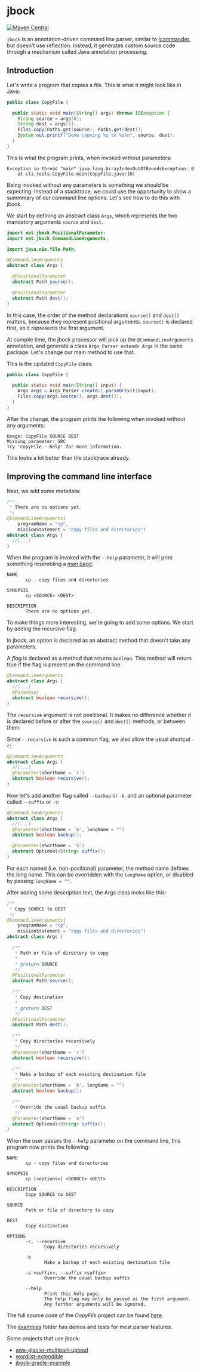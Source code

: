 # jbock

[![Maven Central](https://maven-badges.herokuapp.com/maven-central/com.github.h908714124/jbock/badge.svg)](https://maven-badges.herokuapp.com/maven-central/com.github.h908714124/jbock)

`jbock` is an annotation-driven command line parser, similar to [jcommander](http://jcommander.org/), but doesn't use reflection.
Instead, it generates custom source code through a mechanism called Java annotation processing.

## Introduction

Let's write a program that copies a file. This is what it might look like in Java:

````java
public class CopyFile {

  public static void main(String[] args) throws IOException {
    String source = args[0];
    String dest = args[1];
    Files.copy(Paths.get(source), Paths.get(dest));
    System.out.printf("Done copying %s to %s%n", source, dest);
  }
}
````

This is what the program prints, when invoked without parameters:

<pre><code>Exception in thread "main" java.lang.ArrayIndexOutOfBoundsException: 0
    at cli.tools.CopyFile.main(CopyFile.java:10)
</code></pre>

Being invoked without any parameters is something we should be expecting.
Instead of a stacktrace, we could use the opportunity to show
a summmary of our command line options. Let's see how to do this with jbock.

We start by defining an abstract class `Args`,
which represents the two mandatory arguments `source` and `dest`.

````java
import net.jbock.PositionalParameter;
import net.jbock.CommandLineArguments;

import java.nio.file.Path;

@CommandLineArguments
abstract class Args {

  @PositionalParameter
  abstract Path source();

  @PositionalParameter
  abstract Path dest();
}
````

In  this case, the order of the method declarations `source()` and `dest()` matters,
because they represent positional arguments.
`source()` is declared first, so it represents the first argument.

At compile time, the jbock processor will pick up the
`@CommandLineArguments` annotation, and generate a class
`Args_Parser extends Args` in the same package. Let's change
our main method to use that.

This is the updated `CopyFile` class:

````java
public class CopyFile {

  public static void main(String[] input) {
    Args args = Args_Parser.create().parseOrExit(input);
    Files.copy(args.source(), args.dest());
  }
}
````
After the change, the program prints
the following when invoked without any arguments:

<pre><code>Usage: CopyFile SOURCE DEST
Missing parameter: SRC
Try 'CopyFile --help' for more information.
</code></pre>

This looks a lot better than the stacktrace already.

## Improving the command line interface

Next, we add some metadata:

````java
/**
 * There are no options yet.
 */
@CommandLineArguments(
    programName = "cp",
    missionStatement = "copy files and directories")
abstract class Args {
  //[...]
}
````

When the program is invoked with the `--help` parameter,
it will print something resembling a [man page](https://linux.die.net/man/1/cp):

<pre><code>NAME
       cp - copy files and directories

SYNOPSIS
       cp &lt;SOURCE&gt; &lt;DEST&gt;

DESCRIPTION
       There are no options yet.
</code></pre>

To make things more interesting, we're going to add some options.
We start by adding the recursive flag.

In jbock, an option is declared as an abstract method that doesn't take any parameters.

A <em>flag</em> is declared as a method that returns `boolean`.
This method will return true if the flag is present on the command line.

````java
@CommandLineArguments
abstract class Args {
  //[...]
  @Parameter
  abstract boolean recursive();
}
````

The `recursive` argument is not positional. It makes no difference whether it
is declared before or after
the `source()` and `dest()` methods, or between them.

Since `--recursive` is such a common flag,
we also allow the usual shortcut `-r`:

````java
@CommandLineArguments
abstract class Args {
  //[...]
  @Parameter(shortName = 'r')
  abstract boolean recursive();
}
````

Now let's add another flag called `--backup` or `-b`, 
and an optional parameter called `--suffix` or `-s`:

````java
@CommandLineArguments
abstract class Args {
  //[...]
  @Parameter(shortName = 'b', longName = "")
  abstract boolean backup();

  @Parameter(shortName = 'S')
  abstract Optional<String> suffix();
}
````

For each named (i.e. non-positional) parameter, the method name defines the long name. 
This can be overridden with the `longName` option,
or disabled by passing `longName = ""`.

After adding some description text, the Args class looks like this:

````java
/**
 * Copy SOURCE to DEST
 */
@CommandLineArguments(
    programName = "cp",
    missionStatement = "copy files and directories")
abstract class Args {

  /**
   * Path or file of directory to copy
   *
   * @return SOURCE
   */
  @PositionalParameter
  abstract Path source();

  /**
   * Copy destination
   *
   * @return DEST
   */
  @PositionalParameter
  abstract Path dest();

  /**
   * Copy directories recursively
   */
  @Parameter(shortName = 'r')
  abstract boolean recursive();

  /**
   * Make a backup of each existing destination file
   */
  @Parameter(shortName = 'b', longName = "")
  abstract boolean backup();

  /**
   * Override the usual backup suffix
   */
  @Parameter(shortName = 's')
  abstract Optional<String> suffix();
}
````

When the user passes the `--help`
parameter on the command line, this program now prints the following:

<pre><code>NAME
       cp - copy files and directories

SYNOPSIS
       cp [&lt;options&gt;] &lt;SOURCE&gt; &lt;DEST&gt;

DESCRIPTION
       Copy SOURCE to DEST

SOURCE
       Path or file of directory to copy

DEST
       Copy destination

OPTIONS
       -r, --recursive
              Copy directories recursively

       -b
              Make a backup of each existing destination file

       -s &lt;suffix&gt;, --suffix &lt;suffix&gt;
              Override the usual backup suffix

       --help
              Print this help page.
              The help flag may only be passed as the first argument.
              Any further arguments will be ignored.
</code></pre>

The full source code of the <em>CopyFile</em>
project can be found 
[here](https://github.com/h908714124/CopyFile).

The
[examples](https://github.com/h908714124/jbock/tree/master/examples)
folder has demos and tests for most parser features.

Some projects that use jbock:

* [aws-glacier-multipart-upload](https://github.com/h908714124/aws-glacier-multipart-upload)
* [wordlist-extendible](https://github.com/WordListChallenge/wordlist-extendible)
* [jbock-gradle-example](https://github.com/h908714124/jbock-gradle-example)

